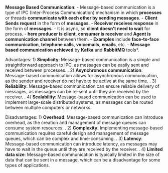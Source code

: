 **Message Based Communication**:
    - Message-based communication is a type of IPC (Inter-Process Communication) mechanism in which **processes** or threads **communicate with each other by sending messages**. 
    - **Client Sends request** in the form of **messages**.
    - **Receiver receives response** in the form of **messages**.
    - It is async, so **client doesn't need to wait** for process.
    - **here producer is client**, **consumer is receiver** and **Agent is communication channel** between them.
    - **Examples** include **face-to-face communication**, **telephone calls**, **voicemails**, **emails**, etc.
    - **Message based communication achieved** by **Kafka** and **RabbitMQ** tools*.


Advantages:
    1) **Simplicity**: Message-based communication is a simple and straightforward approach to IPC, as messages can be easily sent and received between processes.
    .
    2) **Asynchronous communication**: Message-based communication allows for asynchronous communication, as the sender and receiver do not have to be active at the same time.
    .
    3) **Reliability**: Message-based communication can ensure reliable delivery of messages, as messages can be re-sent until they are received by the receiver.
    .
    4) **Scalability**: Message-based communication can be used to implement large-scale distributed systems, as messages can be routed between multiple computers or networks.


Disadvantages:
    1) **Overhead**: Message-based communication can introduce overhead, as the creation and management of message queues can consume system resources.
    .
    2) **Complexity**: Implementing message-based communication requires careful design and management of message queues, which can be complex and time-consuming.
    .
    3) **Latency**: Message-based communication can introduce latency, as messages may have to wait in the queue until they are received by the receiver.
    .
    4) **Limited data size**: Message-based communication is typically limited in the size of data that can be sent in a message, which can be a disadvantage for some types of applications.